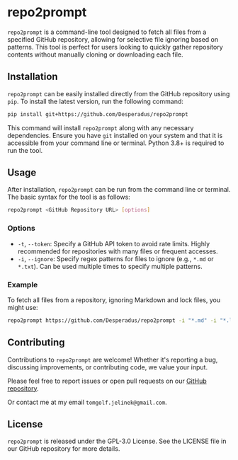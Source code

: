 # repo2prompt

`repo2prompt` is a command-line tool designed to fetch all files from a specified GitHub repository, allowing for selective file ignoring based on patterns. This tool is perfect for users looking to quickly gather repository contents without manually cloning or downloading each file.

## Installation

`repo2prompt` can be easily installed directly from the GitHub repository using `pip`. To install the latest version, run the following command:

```bash
pip install git+https://github.com/Desperadus/repo2prompt
```

This command will install `repo2prompt` along with any necessary dependencies. Ensure you have `git` installed on your system and that it is accessible from your command line or terminal. Python 3.8+ is required to run the tool.

## Usage

After installation, `repo2prompt` can be run from the command line or terminal. The basic syntax for the tool is as follows:

```bash
repo2prompt <GitHub Repository URL> [options]
```

### Options

- `-t`, `--token`: Specify a GitHub API token to avoid rate limits. Highly recommended for repositories with many files or frequent accesses.
- `-i`, `--ignore`: Specify regex patterns for files to ignore (e.g., `*.md` or `*.txt`). Can be used multiple times to specify multiple patterns.

### Example

To fetch all files from a repository, ignoring Markdown and lock files, you might use:

```bash
repo2prompt https://github.com/Desperadus/repo2prompt -i "*.md" -i "*.lock"
```

## Contributing

Contributions to `repo2prompt` are welcome! Whether it's reporting a bug, discussing improvements, or contributing code, we value your input.

Please feel free to report issues or open pull requests on our [GitHub repository](https://github.com/Desperadus/repo2prompt).

Or contact me at my email `tomgolf.jelinek@gmail.com`.

## License

`repo2prompt` is released under the GPL-3.0 License. See the LICENSE file in our GitHub repository for more details.
